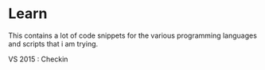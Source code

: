 # Learn

This contains a lot of code snippets for the various programming languages and scripts that i am trying.

VS 2015 : Checkin